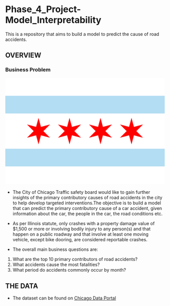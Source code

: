 # Phase_4_Project-Model_Interpretability

This is a repository that aims to build a model to predict the cause of road accidents.

## OVERVIEW

### Business Problem

![Flag of Chicago, Illinois](images/Flag_of_Chicago,_Illinois.svg)

* The City of Chicago Traffic safety board would like to gain further insights of the primary contributory causes of road accidents in the city to help develop targeted interventions.The objective is to build a model that can predict the primary contributory cause of a car accident, given information about the car, the people in the car, the road conditions etc.

* As per Illinois statute, only crashes with a property damage value of $1,500 or more or involving bodily injury to any person(s) and that happen on a public roadway and that involve at least one moving vehicle, except bike dooring, are considered reportable crashes.

* The overall main business questions are:

1. What are the top 10 primary contributors of road accidents?
2. What accidents cause the most fatalities?
3. What period do accidents commonly occur by month?

## THE DATA

* The dataset can be found on [Chicago Data Portal](https://data.cityofchicago.org/Transportation/Traffic-Crashes-Crashes/85ca-t3if/about_data)
